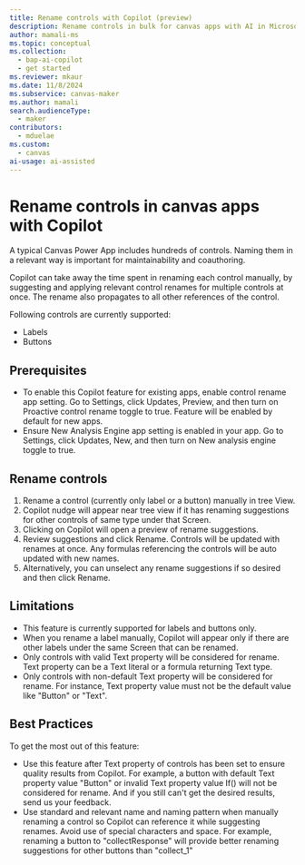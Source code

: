 ```yaml
---
title: Rename controls with Copilot (preview)
description: Rename controls in bulk for canvas apps with AI in Microsoft Power Apps.
author: mamali-ms
ms.topic: conceptual
ms.collection:
  - bap-ai-copilot
  - get started
ms.reviewer: mkaur
ms.date: 11/8/2024
ms.subservice: canvas-maker
ms.author: mamali
search.audienceType:
  - maker
contributors:
  - mduelae
ms.custom:
  - canvas
ai-usage: ai-assisted
---
```


# Rename controls in canvas apps with Copilot

A typical Canvas Power App includes hundreds of controls. Naming them in a relevant way is important for maintainability and coauthoring.

Copilot can take away the time spent in renaming each control manually, by suggesting and applying relevant control renames for multiple controls at once. The rename also propagates to all other references of the control.

Following controls are currently supported:
- Labels
- Buttons

## Prerequisites

- To enable this Copilot feature for existing apps, enable control rename app setting. Go to Settings, click Updates, Preview, and then turn on Proactive control rename toggle to true. Feature will be enabled by default for new apps. 
- Ensure New Analysis Engine app setting is enabled in your app. Go to Settings, click Updates, New, and then turn on New analysis engine toggle to true.

## Rename controls

1. Rename a control (currently only label or a button) manually in tree View.
2. Copilot nudge will appear near tree view if it has renaming suggestions for other controls of same type under that Screen.
3. Clicking on Copilot will open a preview of rename suggestions.
4. Review suggestions and click Rename. Controls will be updated with renames at once. Any formulas referencing the controls will be auto updated with new names.
5. Alternatively, you can unselect any rename suggestions if so desired and then click Rename.


## Limitations

- This feature is currently supported for labels and buttons only.
- When you rename a label manually, Copilot will appear only if there are other labels under the same Screen that can be renamed.
- Only controls with valid Text property will be considered for rename. Text property can be a Text literal or a formula returning Text type.
- Only controls with non-default Text property will be considered for rename. For instance, Text property value must not be the default value like "Button" or "Text".

## Best Practices
To get the most out of this feature:

- Use this feature after Text property of controls has been set to ensure quality results from Copilot. For example, a button with default Text property value "Button" or invalid Text property value If() will not be considered for rename. And if you still can't get the desired results, send us your feedback.
- Use standard and relevant name and naming pattern when manually renaming a control so Copilot can reference it while suggesting renames. Avoid use of special characters and space. For example, renaming a button to "collectResponse" will provide better renaming suggestions for other buttons than "collect_1"
